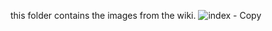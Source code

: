 this folder contains the images from the wiki.
![index - Copy](https://user-images.githubusercontent.com/87553958/182107959-993e7052-4f65-4787-9a2a-b265a29f1b4b.jpg)
